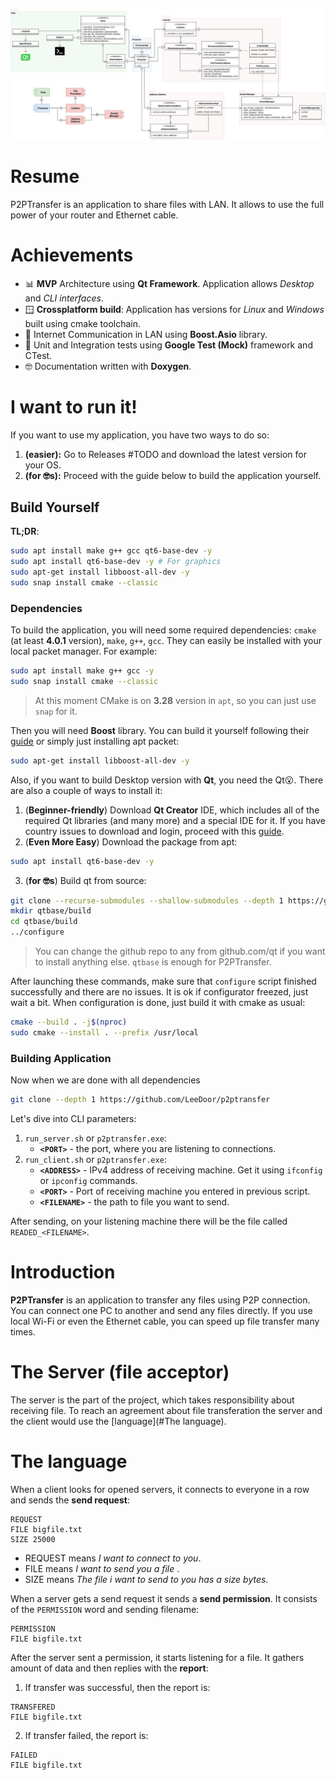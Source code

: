 ![хаха инет хреновый](img/p2ptransfer.jpg)
# Resume
P2PTransfer is an application to share files with LAN. It allows to use the full power of your router and Ethernet cable.
# Achievements
* 📊 **MVP** Architecture using **Qt Framework**. Application allows *Desktop* and *CLI interfaces*.
* 🪟 **Crossplatform build**: Application has versions for *Linux* and *Windows* built using cmake toolchain.
* 🛜 Internet Communication in LAN using **Boost.Asio** library.
* 🧪 Unit and Integration tests using **Google Test (Mock)** framework and CTest.
* 🤓 Documentation written with **Doxygen**.

# I want to run it!
If you want to use my application, you have two ways to do so:
1. **(easier):** Go to Releases #TODO and download the latest version for your OS.
2. **(for 🤓s):** Proceed with the guide below to build the application yourself.

## Build Yourself
**TL;DR**:
```bash
sudo apt install make g++ gcc qt6-base-dev -y
sudo apt install qt6-base-dev -y # For graphics
sudo apt-get install libboost-all-dev -y
sudo snap install cmake --classic
```
### Dependencies
To build the application, you will need some required dependencies: `cmake` (at least **4.0.1** version), `make`, `g++`, `gcc`. They can easily be installed with your local packet manager. For example:
```bash
sudo apt install make g++ gcc -y
sudo snap install cmake --classic
```
> At this moment CMake is on **3.28** version in `apt`, so you can just use `snap` for it.

Then you will need **Boost** library. You can build it yourself following their [guide](https://www.boost.org/doc/libs/1_88_0/more/getting_started/unix-variants.html) or simply just installing apt packet:
```bash
sudo apt-get install libboost-all-dev -y
```
Also, if you want to build Desktop version with **Qt**, you need the Qt😮. There are also a couple of ways to install it:
1. (**Beginner-friendly**) Download **Qt Creator** IDE, which includes all of the required Qt libraries (and many more) and a special IDE for it. If you have country issues to download and login, proceed with this [guide](https://vc.ru/dev/1125830-kak-ustanovit-qt-qt5-qt6-v-rossii-cherez-onlain-installyator-pri-blokirovke-ip-adresov).
2. (**Even More Easy**) Download the package from apt:
```bash
sudo apt install qt6-base-dev -y
```
3. (**for 🤓s**) Build qt from source:
```bash
git clone --recurse-submodules --shallow-submodules --depth 1 https://github.com/qt/qtbase
mkdir qtbase/build
cd qtbase/build
../configure
```
> You can change the github repo to any from github.com/qt if you want to install anything else. `qtbase` is enough for P2PTransfer.

After launching these commands, make sure that `configure` script finished successfully and there are no issues. It is ok if configurator freezed, just wait a bit.
When configuration is done, just build it with cmake as usual:
```bash
cmake --build . -j$(nproc)
sudo cmake --install . --prefix /usr/local
```
### Building Application
Now when we are done with all dependencies
```bash
git clone --depth 1 https://github.com/LeeDoor/p2ptransfer
```
Let's dive into CLI parameters:
1. `run_server.sh` or `p2ptransfer.exe`:
    * **`<PORT>`** - the port, where you are listening to connections.
2. `run_client.sh` or `p2ptransfer.exe`:
    * **`<ADDRESS>`** - IPv4 address of receiving machine. Get it using `ifconfig` or `ipconfig` commands.
    * **`<PORT>`** - Port of receiving machine you entered in previous script.
    * **`<FILENAME>`** - the path to file you want to send.

After sending, on your listening machine there will be the file called `READED_<FILENAME>`.
# Introduction
**P2PTransfer** is an application to transfer any files using P2P connection. You can connect one PC to another and send any files directly. If you use local Wi-Fi or even the Ethernet cable, you can speed up file transfer many times.
# The Server (file acceptor)
The server is the part of the project, which takes responsibility about receiving file. To reach an agreement about file transferation the server and the client would use the [language](#The language).
# The language
When a client looks for opened servers, it connects to everyone in a row and sends the **send request**:
```
REQUEST 
FILE bigfile.txt
SIZE 25000
```
* REQUEST means *I want to connect to you*.
* FILE means *I want to send you a file <filename>*.
* SIZE means *The file i want to send to you has a size <bytes> bytes*.

When a server gets a send request it sends a **send permission**. It consists of the `PERMISSION` word and sending filename:
```
PERMISSION 
FILE bigfile.txt
```
After the server sent a permission, it starts listening for a file. It gathers *<bytes>* amount of data and then replies with the **report**:
1. If transfer was successful, then the report is:
```
TRANSFERED 
FILE bigfile.txt
```
2. If transfer failed, the report is:
```
FAILED 
FILE bigfile.txt
```
